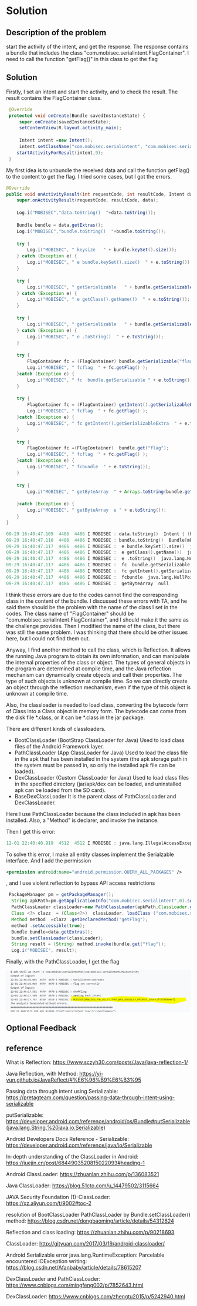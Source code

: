 # Solution


## Description of the problem

start the activity of the intent, and get the response. The response contains a bundle that includes the class "com.mobisec.serialintent.FlagContainer". I need to call the function "getFlag()" in this class to get the flag

## Solution

Firstly, I set an intent and start the activity, and to check the result. The result contains the FlagContainer class.

```java
 @Override
 protected void onCreate(Bundle savedInstanceState) {
     super.onCreate(savedInstanceState);
     setContentView(R.layout.activity_main);

     Intent intent =new Intent();
     intent.setClassName("com.mobisec.serialintent", "com.mobisec.serialintent.SerialActivity");
    startActivityForResult(intent,9);
 }
```



My first idea is to unbundle the received data and call the function getFlag() to the content to get the flag. I tried some cases, but I got the errors.

```java
@Override
public void onActivityResult(int requestCode, int resultCode, Intent data) {
    super.onActivityResult(requestCode, resultCode, data);

    Log.i("MOBISEC","data.toString()  "+data.toString());

    Bundle bundle = data.getExtras();
    Log.i("MOBISEC","bundle.toString()  "+bundle.toString());

    try {
        Log.i("MOBISEC", " keysize   " + bundle.keySet().size());
    } catch (Exception e) {
        Log.i("MOBISEC", " e bundle.keySet().size()  " + e.toString());
    }

    try {
        Log.i("MOBISEC", " getSerializable   " + bundle.getSerializable("flag").getClass().getName());
    } catch (Exception e) {
        Log.i("MOBISEC", " e getClass().getName())  " + e.toString());
    }

    try {
        Log.i("MOBISEC", " getSerializable   " + bundle.getSerializable("flag").toString());
    } catch (Exception e) {
        Log.i("MOBISEC", " e .toString()  " + e.toString());
    }

    try {
        FlagContainer fc = (FlagContainer) bundle.getSerializable("flag");
        Log.i("MOBISEC", " fcflag  " + fc.getFlag() );
    }catch (Exception e) {
        Log.i("MOBISEC", " fc  bundle.getSerializable " + e.toString());
    }

    try {
        FlagContainer fc = (FlagContainer) getIntent().getSerializableExtra("flag");
        Log.i("MOBISEC", " fcflag  " + fc.getFlag() );
    }catch (Exception e) {
        Log.i("MOBISEC", " fc getIntent().getSerializableExtra  " + e.toString());
    }

    try {
        FlagContainer fc =(FlagContainer)  bundle.get("flag");
        Log.i("MOBISEC", " fcflag  " + fc.getFlag() );
    }catch (Exception e) {
        Log.i("MOBISEC", " fcbundle  " + e.toString());
    }

    try {
        Log.i("MOBISEC", " getByteArray  " + Arrays.toString(bundle.getByteArray("flag")));;

    }catch (Exception e) {
        Log.i("MOBISEC", " getByteArray  e " + e.toString());
    }
}
```

```verilog
09-29 16:40:47.109  4486  4486 I MOBISEC : data.toString()  Intent { (has extras) }
09-29 16:40:47.110  4486  4486 I MOBISEC : bundle.toString()  Bundle[mParcelledData.dataSize=804]
09-29 16:40:47.117  4486  4486 I MOBISEC :  e bundle.keySet().size()  java.lang.RuntimeException: Parcelable encountered IOException reading a Serializable object (name = com.mobisec.serialintent.FlagContainer)
09-29 16:40:47.117  4486  4486 I MOBISEC :  e getClass().getName())  java.lang.NullPointerException: Attempt to invoke virtual method 'java.lang.Class java.lang.Object.getClass()' on a null object reference
09-29 16:40:47.117  4486  4486 I MOBISEC :  e .toString()  java.lang.NullPointerException: Attempt to invoke virtual method 'java.lang.String java.lang.Object.toString()' on a null object reference
09-29 16:40:47.117  4486  4486 I MOBISEC :  fc  bundle.getSerializable java.lang.NullPointerException: Attempt to invoke virtual method 'java.lang.String com.mobisec.serialintent.FlagContainer.getFlag()' on a null object reference
09-29 16:40:47.117  4486  4486 I MOBISEC :  fc getIntent().getSerializableExtra  java.lang.NullPointerException: Attempt to invoke virtual method 'java.lang.String com.mobisec.serialintent.FlagContainer.getFlag()' on a null object reference
09-29 16:40:47.117  4486  4486 I MOBISEC :  fcbundle  java.lang.NullPointerException: Attempt to invoke virtual method 'java.lang.String com.mobisec.serialintent.FlagContainer.getFlag()' on a null object reference
09-29 16:40:47.117  4486  4486 I MOBISEC :  getByteArray  null
```

I think these errors are due to the codes cannot find the corresponding class in the content of the bundle. I discussed these errors with TA, and he said there should be the problem with the name of the class I set in the codes. The class name of "FlagContainer" should be "com.mobisec.serialintent.FlagContainer", and I should make it the same as the challenge provides. Then I modified the name of the class, but there was still the same problem. I was thinking that there should be other issues here, but I could not find them out.



Anyway, I find another method to call the class, which is Reflection. It allows the running Java program to obtain its own information, and can manipulate the internal properties of the class or object. The types of general objects in the program are determined at compile time, and the Java reflection mechanism can dynamically create objects and call their properties. The type of such objects is unknown at compile time. So we can directly create an object through the reflection mechanism, even if the type of this object is unknown at compile time. 

Also, the classloader is needed to load class, converting the bytecode form of Class into a Class object in memory form. The bytecode can come from the disk file *.class, or it can be *.class in the jar package. 

There are different kinds of classloaders. 

- BootClassLoader (BootStrap ClassLoader for Java)
  Used to load class files of the Android Framework layer.
- PathClassLoader (App ClassLoader for Java)
  Used to load the class file in the apk that has been installed in the system (the apk storage path in the system must be passed in, so only the installed apk file can be loaded).
- DexClassLoader (Custom ClassLoader for Java)
  Used to load class files in the specified directory (jar/apk/dex can be loaded, and uninstalled apk can be loaded from the SD card).
- BaseDexClassLoader
  It is the parent class of PathClassLoader and DexClassLoader.

Here I use PathClassLoader  because the class included in apk has been installed. Also,  a "Method" is declarer, and invoke the instance. 

Then I get this error:

```verilog
12-01 22:40:40.919  4512  4512 I MOBISEC : java.lang.IllegalAccessException: Class java.lang.Class<com.mobisec.serialintent.MainActivity> cannot access private  method java.lang.String com.mobisec.serialintent.FlagContainer.getFlag() of class java.lang.Class<com.mobisec.serialintent.FlagContainer>
```



To solve this error, I make all entity classes implement the Serialzable interface. And I add the permission 

```xml
<permission android:name="android.permission.QUERY_ALL_PACKAGES" />
```

, and I use violent reflection to bypass API access restrictions

```java
 PackageManager pm = getPackageManager();
  String apkPath=pm.getApplicationInfo("com.mobisec.serialintent",0).sourceDir;
  PathClassLoader classLoader=new PathClassLoader(apkPath,ClassLoader.getSystemClassLoader()  );
  Class <?> clazz  = (Class<?>)  classLoader. loadClass ("com.mobisec.serialintent.FlagContainer");
  Method method  =clazz .getDeclaredMethod("getFlag");
  method .setAccessible(true);
  Bundle bundle=data.getExtras();
  bundle.setClassLoader(classLoader);
  String result = (String) method.invoke(bundle.get("flag"));
  Log.i("MOBISEC", result);
```



Finally, with the PathClassLoader, I get the flag

<img src="screenshots/serialintent/111.PNG" alt="flag" style="zoom:100%;" />





## Optional Feedback



## reference

What is Reflection: https://www.sczyh30.com/posts/Java/java-reflection-1/

Java Reflection, with Method: https://yi-yun.github.io/JavaReflect/#%E6%96%B9%E6%B3%95

Passing data through intent using Serializable: https://pretagteam.com/question/passing-data-through-intent-using-serializable

putSerializable: https://developer.android.com/reference/android/os/Bundle#putSerializable(java.lang.String,%20java.io.Serializable)

Android Developers Docs Reference - Serializable: https://developer.android.com/reference/java/io/Serializable

In-depth understanding of the ClassLoader in Android: https://juejin.cn/post/6844903520815022093#heading-1

Android ClassLoader: https://zhuanlan.zhihu.com/p/136083521 

Java ClassLoader: https://blog.51cto.com/u_14479502/3115664

JAVA Security Foundation (1)-ClassLoader: https://xz.aliyun.com/t/9002#toc-2

resolution of BootClassLoader PathClassLoader by Bundle.setClassLoader() method: https://blog.csdn.net/dongbaoming/article/details/54312824

Reflection and class loading: https://zhuanlan.zhihu.com/p/90218693 

ClassLoader: http://gityuan.com/2017/03/19/android-classloader/ 

Android Serializable error java.lang.RuntimeException: Parcelable encountered IOException writing: https://blog.csdn.net/Afanbaby/article/details/78615207

DexClassLoader and PathClassLoader: https://www.cnblogs.com/mingfeng002/p/7852643.html

DexClassLoader: https://www.cnblogs.com/zhengtu2015/p/5242940.html
